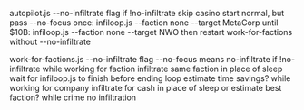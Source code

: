 autopilot.js
  --no-infiltrate flag
  if !no-infiltrate
    skip casino
      start normal, but pass --no-focus
      once: infiloop.js --faction none --target MetaCorp
      until $10B: infiloop.js --faction none --target NWO
      then restart work-for-factions without --no-infiltrate

work-for-factions.js
  --no-infiltrate flag
  --no-focus means no-infiltrate
  if !no-infiltrate
    while working for faction
      infiltrate same faction in place of sleep
      wait for infiloop.js to finish before ending loop
      estimate time savings?
    while working for company
      infiltrate for cash in place of sleep
        or estimate best faction?
    while crime
      no infiltration
